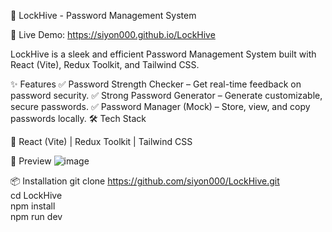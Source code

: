 🔐 LockHive - Password Management System

🚀 Live Demo: https://siyon000.github.io/LockHive

LockHive is a sleek and efficient Password Management System built with React (Vite), Redux Toolkit, and Tailwind CSS.

✨ Features
✅ Password Strength Checker – Get real-time feedback on password security.
✅ Strong Password Generator – Generate customizable, secure passwords.
✅ Password Manager (Mock) – Store, view, and copy passwords locally.
🛠️ Tech Stack

🔹 React (Vite) | Redux Toolkit | Tailwind CSS

📸 Preview
![image](https://github.com/user-attachments/assets/8ef288ba-87bf-4124-b396-76a127f78a5c)


📦 Installation
git clone https://github.com/siyon000/LockHive.git  
cd LockHive  
npm install  
npm run dev  
